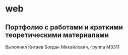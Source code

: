 # web
## Портфолио с работами и краткими теоретическими материалами
Выполнил Китаев Богдан Михайлович, группа М3311